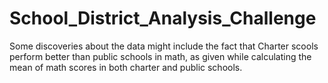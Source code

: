 # School_District_Analysis_Challenge
Some discoveries about the data might include the fact that Charter scools perform better than public schools in math, as given while calculating the mean of math scores in both charter and public schools.